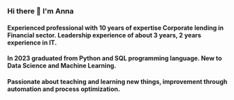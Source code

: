 ### Hi there 👋 I'm Anna

#### Experienced professional with 10 years of expertise Сorporate lending in Financial sector. Leadership experience of about 3 years, 2 years experience in IT.

#### In 2023 graduated from Python and SQL programming language. New to Data Science and Machine Learning.

#### Passionate about teaching and learning new things, improvement through automation and process optimization.

<!--
**annapugovkina/annapugovkina** is a ✨ _special_ ✨ repository because its `README.md` (this file) appears on your GitHub profile.

Here are some ideas to get you started:

- 🔭 I’m currently working on ...
- 🌱 I’m currently learning ...
- 👯 I’m looking to collaborate on ...
- 🤔 I’m looking for help with ...
- 💬 Ask me about ...
- 📫 How to reach me: ...
- 😄 Pronouns: ...
- ⚡ Fun fact: ...
-->
